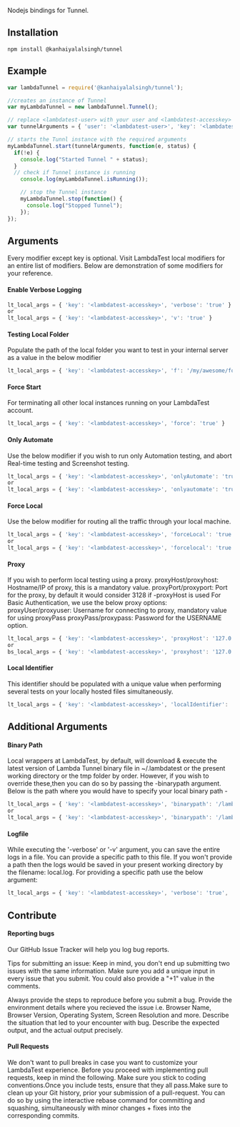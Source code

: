 Nodejs bindings for Tunnel.

## Installation

```
npm install @kanhaiyalalsingh/tunnel
```

## Example

```js
var lambdaTunnel = require('@kanhaiyalalsingh/tunnel');

//creates an instance of Tunnel
var myLambdaTunnel = new lambdaTunnel.Tunnel();

// replace <lambdatest-user> with your user and <lambdatest-accesskey> with your key.
var tunnelArguments = { 'user': '<lambdatest-user>', 'key': '<lambdatest-accesskey>' };

// starts the Tunnl instance with the required arguments
myLambdaTunnel.start(tunnelArguments, function(e, status) {
  if(!e) {
    console.log("Started Tunnel " + status);
  }
  // check if Tunnel instance is running
	console.log(myLambdaTunnel.isRunning());

	// stop the Tunnel instance
	myLambdaTunnel.stop(function() {
	  console.log("Stopped Tunnel");
	});
});
```

## Arguments
Every modifier except key is optional. Visit LambdaTest local modifiers for an entire list of modifiers. Below are demonstration of some modifiers for your reference.

#### Enable Verbose Logging
```js
lt_local_args = { 'key': '<lambdatest-accesskey>', 'verbose': 'true' }
or
lt_local_args = { 'key': '<lambdatest-accesskey>', 'v': 'true' }
```

#### Testing Local Folder
Populate the path of the local folder you want to test in your internal server as a value in the below modifier
```js
lt_local_args = { 'key': '<lambdatest-accesskey>', 'f': '/my/awesome/folder'}
```
#### Force Start
For terminating all other local instances running on your LambdaTest account.
```js
lt_local_args = { 'key': '<lambdatest-accesskey>', 'force': 'true' }
```
#### Only Automate
Use the below modifier if you wish to run only Automation testing, and abort Real-time testing and Screenshot testing.
```js
lt_local_args = { 'key': '<lambdatest-accesskey>', 'onlyAutomate': 'true' }
or
lt_local_args = { 'key': '<lambdatest-accesskey>', 'onlyautomate': 'true' }
```
#### Force Local
Use the below modifier for routing all the traffic through your local machine.
```js
lt_local_args = { 'key': '<lambdatest-accesskey>', 'forceLocal': 'true' }
or 
lt_local_args = { 'key': '<lambdatest-accesskey>', 'forcelocal': 'true' }
```
#### Proxy
If you wish to perform local testing using a proxy.
proxyHost/proxyhost: Hostname/IP of proxy, this is a mandatory value.
proxyPort/proxyport: Port for the proxy, by default it would consider 3128 if -proxyHost is used
For Basic Authentication, we use the below proxy options:
proxyUser/proxyuser: Username for connecting to proxy, mandatory value for using proxyPass
proxyPass/proxypass: Password for the USERNAME option.
```js
lt_local_args = { 'key': '<lambdatest-accesskey>', 'proxyHost': '127.0.0.1', 'proxyPort': '8000', 'proxyUser': 'user', 'proxyPass': 'password' }
or
bs_local_args = { 'key': '<lambdatest-accesskey>', 'proxyhost': '127.0.0.1', 'proxyport': '8000', 'proxyuser': 'user', 'proxypass': 'password' }
```
#### Local Identifier
This identifier should be populated with a unique value when performing several tests on your locally hosted files simultaneously.
```js
lt_local_args = { 'key': '<lambdatest-accesskey>', 'localIdentifier': 'randomstring' }
```

## Additional Arguments

#### Binary Path
Local wrappers at LambdaTest, by default, will download & execute the latest version of Lambda Tunnel binary file in ~/.lambdatest or the present working directory or the tmp folder by order. However, if you wish to override these,then you can do so by passing the -binarypath argument. Below is the path where you would have to specify your local binary path -
```js
lt_local_args = { 'key': '<lambdatest-accesskey>', 'binarypath': '/lambdatest/LambdaTestLocal' }
or
lt_local_args = { 'key': '<lambdatest-accesskey>', 'binarypath': '/lambdatest/lambdatestlocal' }
```
#### Logfile
While executing the '-verbose' or '-v' argument, you can save the entire logs in a file. You can provide a specific path to this file. If you won't provide a path then the logs would be saved in your present working directory by the filename: local.log. For providing a specific path use the below argument:
```js
lt_local_args = { 'key': '<lambdatest-accesskey>', 'verbose': 'true', 'logFile': '/lambdatest/logs.txt' }
```

## Contribute

#### Reporting bugs
Our GitHub Issue Tracker will help you log bug reports.

Tips for submitting an issue:
Keep in mind, you don't end up submitting two issues with the same information. Make sure you add a unique input in every issue that you submit. You could also provide a "+1" value in the comments.

Always provide the steps to reproduce before you submit a bug.
Provide the environment details where you recieved the issue i.e. Browser Name, Browser Version, Operating System, Screen Resolution and more.
Describe the situation that led to your encounter with bug.
Describe the expected output, and the actual output precisely.

#### Pull Requests
We don't want to pull breaks in case you want to customize your LambdaTest experience. Before you proceed with implementing pull requests, keep in mind the following.
Make sure you stick to coding conventions.Once you include tests, ensure that they all pass.Make sure to clean up your Git history, prior your submission of a pull-request. You can do so by using the interactive rebase command for committing and squashing, simultaneously with minor changes + fixes into the corresponding commits.
